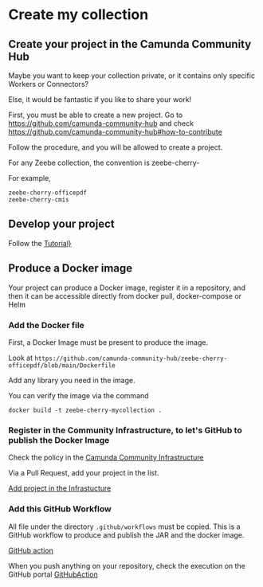 # Create my collection

## Create your project in the Camunda Community Hub 

Maybe you want to keep your collection private, or it contains only specific Workers or Connectors?

Else, it would be fantastic if you like to share your work!

First, you must be able to create a new project. Go to https://github.com/camunda-community-hub and check https://github.com/camunda-community-hub#how-to-contribute

Follow the procedure, and you will be allowed to create a project.

For any Zeebe collection, the convention is zeebe-cherry-<Name of your collection>


For example,
`````
zeebe-cherry-officepdf
zeebe-cherry-cmis
`````


## Develop your project

Follow the [Tutorial}](../Tutorial/README.md)  


## Produce a Docker image 

Your project can produce a Docker image, register it in a repository, and then it can be accessible directly from docker pull, docker-compose or Helm

### Add the Docker file
First, a Docker Image must be present to produce the image.

Look at `https://github.com/camunda-community-hub/zeebe-cherry-officepdf/blob/main/Dockerfile`

Add any library you need in the image.

You can verify the image via the command

`````
docker build -t zeebe-cherry-mycollection .
`````


### Register in the Community Infrastructure, to let's GitHub to publish the Docker Image

Check the policy in the [Camunda Community Infrastructure](https://github.com/camunda-community-hub/infrastructure)

Via a Pull Request, add your project in the list.

[Add project in the Infrastucture](AddProjectInInfrastuctureRepository.png)

### Add this GitHub Workflow

All file under the directory `.github/workflows` must be copied. This is a GitHub workflow to produce and publish the JAR and the docker image. 

[GitHub action](GitHubWorkflow.png)

When you push anything on your repository, check the execution on the GitHub portal
[GitHubAction](GithubAction.png)

